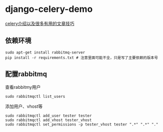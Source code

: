 django-celery-demo
===

[celery介绍以及很多有用的文章技巧](https://github.com/duoduo369/skill_issues/blob/master/python/celery.issue.md)

依赖环境
---

    sudo apt-get install rabbitmq-server
    pip install -r requirements.txt # 注意里面可能不全，只是写了主要依赖的版本号

配置rabbitmq
---

查看rabbitmy用户

    sudo rabbitmqctl list_users

添加用户、vhost等

    sudo rabbitmqctl add_user tester tester
    sudo rabbitmqctl add_vhost tester_vhost
    sudo rabbitmqctl set_permissions -p tester_vhost tester ".*" ".*" "."
